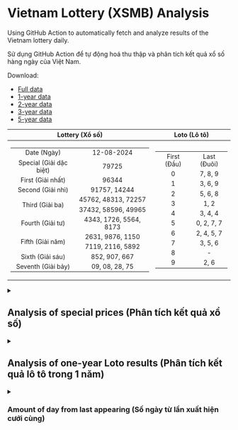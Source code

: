# Vietnam Lottery (XSMB) Analysis

Using GitHub Action to automatically fetch and analyze results of the Vietnam lottery daily.

Sử dụng GitHub Action để tự động hoá thu thập và phân tích kết quả xổ số hàng ngày của Việt Nam.

Download:

* [Full data](https://raw.githubusercontent.com/khiemdoan/vietnam-lottery-xsmb-analysis/main/results/xsmb.csv)
* [1-year data](https://raw.githubusercontent.com/khiemdoan/vietnam-lottery-xsmb-analysis/main/results/xsmb_1_year.csv)
* [2-year data](https://raw.githubusercontent.com/khiemdoan/vietnam-lottery-xsmb-analysis/main/results/xsmb_2_year.csv)
* [3-year data](https://raw.githubusercontent.com/khiemdoan/vietnam-lottery-xsmb-analysis/main/results/xsmb_3_year.csv)
* [5-year data](https://raw.githubusercontent.com/khiemdoan/vietnam-lottery-xsmb-analysis/main/results/xsmb_5_year.csv)

| Lottery (Xổ số) | Loto (Lô tô) |
| :------------: | :----------: |
| <table><tr><td>Date (Ngày)</td><td>12-08-2024</td></tr><tr><td>Special (Giải dặc biệt)</td><td>79725</td></tr><tr><td>First (Giải nhất)</td><td>96344</td></tr><tr><td>Second (Giải nhì)</td><td>91757, 14244</td></tr><tr><td rowspan="2">Third (Giải ba)</td><td>45762, 48313, 72257</td></tr><tr><td>37432, 58596, 49965</td></tr><tr><td>Fourth (Giải tư)</td><td>4343, 1726, 5564, 8173</td></tr><tr><td rowspan="2">Fifth (Giải năm)</td><td>2631, 9876, 1150</td></tr><tr><td>7119, 2116, 5892</td></tr><tr><td>Sixth (Giải sáu)</td><td>852, 907, 667</td></tr><tr><td>Seventh (Giải bảy)</td><td>09, 08, 28, 75</td></tr></table> | <table><tr><td>First (Đầu)</td><td>Last (Đuôi)</td></tr><tr><td>0</td><td>7, 8, 9</td></tr><tr><td>1</td><td>3, 6, 9</td></tr><tr><td>2</td><td>5, 6, 8</td></tr><tr><td>3</td><td>1, 2</td></tr><tr><td>4</td><td>3, 4, 4</td></tr><tr><td>5</td><td>0, 2, 7, 7</td></tr><tr><td>6</td><td>2, 4, 5, 7</td></tr><tr><td>7</td><td>3, 5, 6</td></tr><tr><td>8</td><td>-</td></tr><tr><td>9</td><td>2, 6</td></tr></table> |

<details>
  <summary><h2>Analysis of special prices (Phân tích kết quả xổ số)</h2></summary>
  <h3>Amount of day from last appearing (Số ngày từ lần xuất hiện cuối cùng)</h3>

  ![Delta](images/special_delta.jpg)

  <h3>Top 10 amount of day from last appearing (Top 10 số lâu chưa xuất hiện)</h3>

  ![Delta top 10](images/special_delta_top_10.jpg)
</details>

<details>
  <summary><h2>Analysis of one-year Loto results (Phân tích kết quả lô tô trong 1 năm)</h2></summary>

  Max: 130. Min: 63.

  Mean: 97.74. Standard deviation: 11.57.

  <h3>Detail (Chi tiết)</h3>

  ![Detail](images/heatmap.jpg)

  <h3>Top 10</h3>

  ![Top 10](images/top-10.jpg)

  <h3>Distribution (Phân bổ)</h3>

  ![Distribution](images/distribution.jpg)
</details>

<details>
  <summary><h3>Amount of day from last appearing (Số ngày từ lần xuất hiện cưới cùng)</h2></summary>

  ![Delta](images/delta.jpg)

  <h3>Top 10 amount of day from last appearing (Top 10 số lâu chưa xuất hiện)</h3>

  ![Delta top 10](images/delta_top_10.jpg)
</details>
